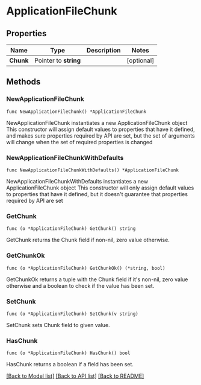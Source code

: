 # ApplicationFileChunk

## Properties

Name | Type | Description | Notes
------------ | ------------- | ------------- | -------------
**Chunk** | Pointer to **string** |  | [optional] 

## Methods

### NewApplicationFileChunk

`func NewApplicationFileChunk() *ApplicationFileChunk`

NewApplicationFileChunk instantiates a new ApplicationFileChunk object
This constructor will assign default values to properties that have it defined,
and makes sure properties required by API are set, but the set of arguments
will change when the set of required properties is changed

### NewApplicationFileChunkWithDefaults

`func NewApplicationFileChunkWithDefaults() *ApplicationFileChunk`

NewApplicationFileChunkWithDefaults instantiates a new ApplicationFileChunk object
This constructor will only assign default values to properties that have it defined,
but it doesn't guarantee that properties required by API are set

### GetChunk

`func (o *ApplicationFileChunk) GetChunk() string`

GetChunk returns the Chunk field if non-nil, zero value otherwise.

### GetChunkOk

`func (o *ApplicationFileChunk) GetChunkOk() (*string, bool)`

GetChunkOk returns a tuple with the Chunk field if it's non-nil, zero value otherwise
and a boolean to check if the value has been set.

### SetChunk

`func (o *ApplicationFileChunk) SetChunk(v string)`

SetChunk sets Chunk field to given value.

### HasChunk

`func (o *ApplicationFileChunk) HasChunk() bool`

HasChunk returns a boolean if a field has been set.


[[Back to Model list]](../README.md#documentation-for-models) [[Back to API list]](../README.md#documentation-for-api-endpoints) [[Back to README]](../README.md)


